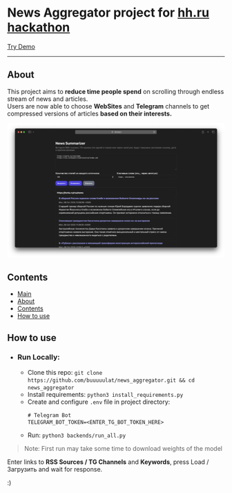 # News Aggregator project for [hh.ru hackathon](https://hackathon.hhtech.ru)
[Try Demo](icycactus.com)

---

## About
This project aims to **reduce time people spend** on scrolling through endless stream of news and articles.
<br>
Users are now able to choose **WebSites** and **Telegram** channels to get compressed versions of articles
**based on their interests.**

![img1](data/img1.png)

## Contents
- [Main](#news-aggregator-project-for-hhru-hackathon)
- [About](#about)
- [Contents](#contents)
- [How to use](#how-to-use)

## How to use
- ### Run Locally:
  - Clone this repo: `git clone https://github.com/buuuuulat/news_aggregator.git && cd news_aggregator`
  - Install requirements: `python3 install_requirements.py`
  - Create and configure `.env` file in project directory:
    ```.dotenv
    # Telegram Bot
    TELEGRAM_BOT_TOKEN=<ENTER_TG_BOT_TOKEN_HERE>
    ```
  - Run: `python3 backends/run_all.py`
> Note: First run may take some time to download weights of the model

Enter links to **RSS Sources / TG Channels** and **Keywords**, press Load / Загрузить and wait for response.

:)
